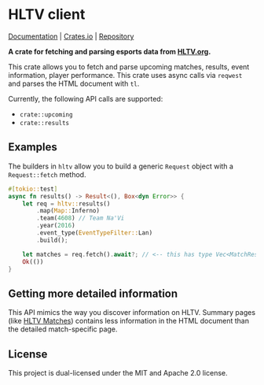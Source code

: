 # HLTV client

[Documentation](https://docs.rs/hltv/latest/hltv/) | [Crates.io](https://crates.io/crates/hltv) | [Repository](https://github.com/dist1ll/hltv-rust)

**A crate for fetching and parsing esports data from [HLTV.org](https://www.hltv.org).**


This crate allows you to fetch and parse upcoming matches, results,
event information, player performance. This crate uses async calls via `reqwest`
and parses the HTML document with `tl`.

Currently, the following API calls are supported:

- `crate::upcoming`
- `crate::results`

## Examples

The builders in `hltv` allow you to build a generic `Request` object with a `Request::fetch` method.

```rust
#[tokio::test]
async fn results() -> Result<(), Box<dyn Error>> {
    let req = hltv::results()
        .map(Map::Inferno)
        .team(4608) // Team Na'Vi
        .year(2016) 
        .event_type(EventTypeFilter::Lan)
        .build();

    let matches = req.fetch().await?; // <-- this has type Vec<MatchResult>
    Ok(())
}
```
## Getting more detailed information

This API mimics the way you discover information on HLTV. Summary pages (like [HLTV Matches](https://www.hltv.org/matches))
contains less information in the HTML document than the detailed match-specific page.

## License

This project is dual-licensed under the MIT and Apache 2.0 license.
